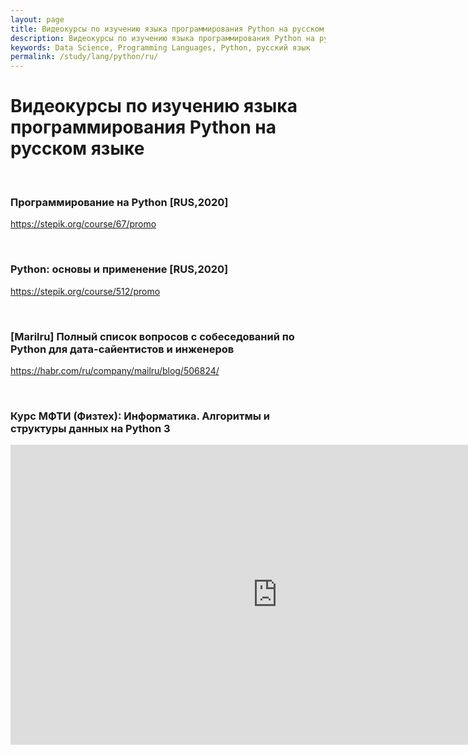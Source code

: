 ```yaml
---
layout: page
title: Видеокурсы по изучению языка программирования Python на русском языке
description: Видеокурсы по изучению языка программирования Python на русском языке
keywords: Data Science, Programming Languages, Python, русский язык
permalink: /study/lang/python/ru/
---
```


# Видеокурсы по изучению языка программирования Python на русском языке

<br/>

### Программирование на Python [RUS,2020]

https://stepik.org/course/67/promo

<br/>

### Python: основы и применение [RUS,2020]

https://stepik.org/course/512/promo

<br/>

### [Marilru] Полный список вопросов с собеседований по Python для дата-сайентистов и инженеров

https://habr.com/ru/company/mailru/blog/506824/

<br/>

### Курс МФТИ (Физтех): Информатика. Алгоритмы и структуры данных на Python 3

<div align="center">
    <iframe width="853" height="480" src="https://www.youtube.com/embed/KdZ4HF1SrFs" frameborder="0" allow="accelerometer; autoplay; encrypted-media; gyroscope; picture-in-picture" allowfullscreen></iframe>
</div>
